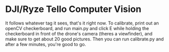 # DJI/Ryze Tello Computer Vision

It follows whatever tag it sees, that's it right now.
To calibrate, print out an openCV checkerboard, and run main.py and click E while holding the checkerboard in front of the drone's camera (theres a viewfinder), and make sure to get about 20 good pictures. Then you can run calibrate.py and after a few minutes, you're good to go.
